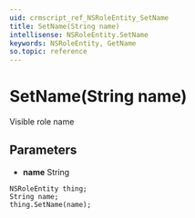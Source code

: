 ```yaml
---
uid: crmscript_ref_NSRoleEntity_SetName
title: SetName(String name)
intellisense: NSRoleEntity.SetName
keywords: NSRoleEntity, GetName
so.topic: reference
---
```


# SetName(String name)

Visible role name

## Parameters

* **name** String

```crmscript
NSRoleEntity thing;
String name;
thing.SetName(name);
```


